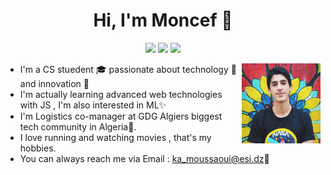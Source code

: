 <h1 align="center">Hi, I'm Moncef 👋</h1>

<p align="center">
    <a href="https://www.facebook.com/moncef.moussaoui.79/" target=”_blank><img src="https://img.shields.io/static/v1?style=for-the-badge&message=Facebook&color=1877F2&logo=Facebook&logoColor=FFFFFF&label="/></a>
    <a href="https://www.strava.com/athletes/43957994" target=”_blank><img src="https://img.shields.io/static/v1?style=for-the-badge&message=Strava&color=FC4C02&logo=Strava&logoColor=FFFFFF&label="/></a>
    <a href="https://www.instagram.com/moncefon/?hl=en" target=”_blank><img src="https://img.shields.io/static/v1?style=for-the-badge&message=Instagram&color=E4405F&logo=Instagram&logoColor=FFFFFF&label="/></a>
  </p>
  
  <img src="https://github.com/MoncefME/MoncefME/blob/main/facebook-photo.jpg" align="right" width="25%"/>

- I'm a CS stuedent 🎓 passionate about technology 🚀 and innovation 🌱
- I'm actually learning advanced web technologies with JS , I'm also interested in ML✨
- I'm Logistics co-manager at GDG Algiers biggest tech community in Algeria🔭.
- I love running and watching movies , that's my hobbies.
- You can always reach me via Email : ka_moussaoui@esi.dz💬


